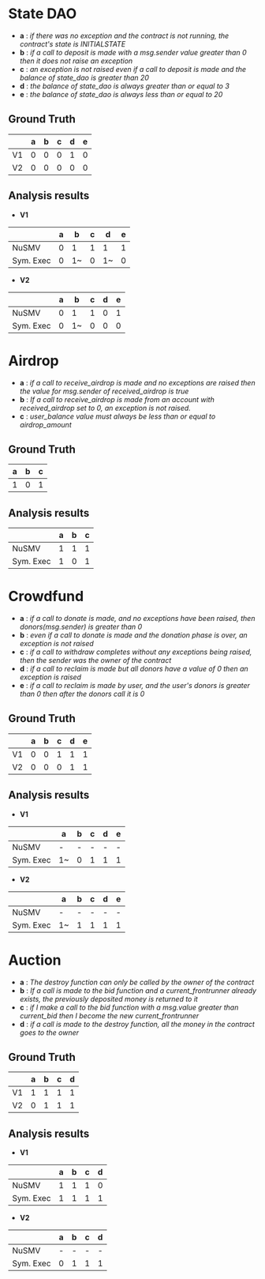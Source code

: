 # State DAO
- **a** : _if there was no exception and the contract is not running, the contract's state is INITIALSTATE_
- **b** : _if a call to deposit is made with a msg.sender value greater than 0 then it does not raise an exception_
- **c** : _an exception is not raised even if a call to deposit is made and the balance of state_dao is greater than 20_
- **d** : _the balance of state_dao is always greater than or equal to 3_
- **e** : _the balance of state_dao is always less than or equal to 20_

## Ground Truth

||a|b|c|d|e|
|----|----|----|----|----|----|
|V1|0|0|0|1|0|
|V2|0|0|0|0|0|

## Analysis results

- **V1**

||a|b|c|d|e|
|----|----|----|----|----|----|
|NuSMV|0|1|1|1|1|
|Sym. Exec|0|1~|0|1~|0|

- **V2**

||a|b|c|d|e|
|----|----|----|----|----|----|
|NuSMV|0|1|1|0|1|
|Sym. Exec|0|1~|0|0|0|

# Airdrop
- **a** : _if a call to receive_airdrop is made and no exceptions are raised then the value for msg.sender of received_airdrop is true_
- **b** : _If a call to receive_airdrop is made from an account with received_airdrop set to 0, an exception is not raised._
- **c** : _user_balance value must always be less than or equal to airdrop_amount_

## Ground Truth

|a|b|c|
|----|----|----|
|1|0|1|

## Analysis results

||a|b|c|
|----|----|----|----|
|NuSMV|1|1|1|
|Sym. Exec|1|0|1|


# Crowdfund

- **a** : _if a call to donate is made, and no exceptions have been raised, then donors(msg.sender) is greater than 0_
- **b** : _even if a call to donate is made and the donation phase is over, an exception is not raised_
- **c** : _if a call to withdraw completes without any exceptions being raised, then the sender was the owner of the contract_
- **d** : _if a call to reclaim is made but all donors have a value of 0 then an exception is raised_
- **e** : _if a call to reclaim is made by user, and the user's donors is greater than 0 then after the donors call it is 0_

## Ground Truth

||a|b|c|d|e|
|----|----|----|----|----|----|
|V1|0|0|1|1|1|
|V2|0|0|0|1|1|

## Analysis results

- **V1**

||a|b|c|d|e|
|----|----|----|----|----|----|
|NuSMV|-|-|-|-|-|
|Sym. Exec|1~|0|1|1|1|

- **V2**


||a|b|c|d|e|
|----|----|----|----|----|----|
|NuSMV|-|-|-|-|-|
|Sym. Exec|1~|1|1|1|1|

# Auction

- **a** : _The destroy function can only be called by the owner of the contract_
- **b** : _If a call is made to the bid function and a current_frontrunner already exists, the previously deposited money is returned to it_
- **c** : _if I make a call to the bid function with a msg.value greater than current_bid then I become the new current_frontrunner_
- **d** : _if a call is made to the destroy function, all the money in the contract goes to the owner_

## Ground Truth

||a|b|c|d|
|----|----|----|----|----|
|V1|1|1|1|1|
|V2|0|1|1|1|


## Analysis results

- **V1**

||a|b|c|d|
|----|----|----|----|----|
|NuSMV|1|1|1|0|
|Sym. Exec|1|1|1|1|

- **V2**

||a|b|c|d|
|----|----|----|----|----|
|NuSMV|-|-|-|-|
|Sym. Exec|0|1|1|1|